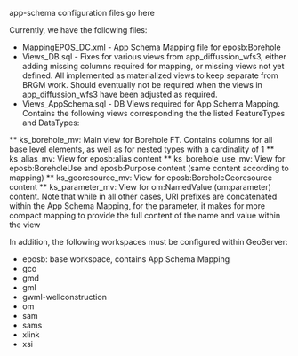 app-schema configuration files go here

Currently, we have the following files:
* MappingEPOS_DC.xml - App Schema Mapping file for eposb:Borehole
* Views_DB.sql - Fixes for various views from app_diffussion_wfs3, either adding missing columns required for mapping, or missing views not yet defined. All implemented as materialized views to keep separate from BRGM work. Should eventually not be required when the views in app_diffussion_wfs3 have been adjusted as required.
* Views_AppSchema.sql - DB Views required for App Schema Mapping. Contains the following views corresponding the the listed FeatureTypes and DataTypes:

** ks_borehole_mv: Main view for Borehole FT. Contains columns for all base level elements, as well as for nested types with a cardinality of 1
** ks_alias_mv: View for eposb:alias content
** ks_borehole_use_mv: View for eposb:BoreholeUse and eposb:Purpose content (same content according to mapping)
** ks_georesource_mv: View for eposb:BoreholeGeoresource content
** ks_parameter_mv: View for om:NamedValue (om:parameter) content. Note that while in all other cases, URI prefixes are concatenated within the App Schema Mapping, for the parameter, it makes for more compact mapping to provide the full content of the name and value within the view

In addition, the following workspaces must be configured within GeoServer:
* eposb: base workspace, contains App Schema Mapping
* gco
* gmd
* gml
* gwml-wellconstruction
* om
* sam
* sams
* xlink
* xsi
